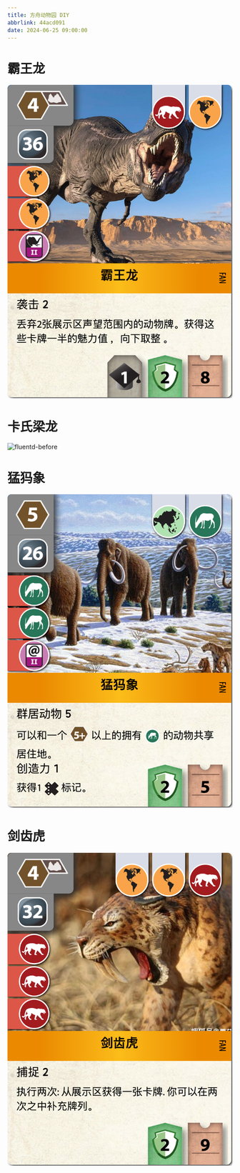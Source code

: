 ```yaml
---
title: 方舟动物园 DIY
abbrlink: 44acd091
date: 2024-06-25 09:00:00
---
```


# 霸王龙

![fluentd-before](/static/ark-nova/霸王龙.png?200x)

# 卡氏梁龙

![fluentd-before](/static/ark-nova/卡氏梁龙.png?200x)

# 猛犸象

![fluentd-before](/static/ark-nova/猛犸象.png?200x)

# 剑齿虎

![fluentd-before](/static/ark-nova/剑齿虎.png?200x)
